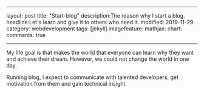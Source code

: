 * * *

layout: post
title: "Start-blog"
description:The reason why I start a blog.
headline:Let's learn and give it to others who need it.
modified: 2019-11-29
category: webdevelopment
tags: [jekyll]
imagefeature:
mathjax:
chart:
comments: true

* * *

My life goal is that makes the world that everyone can learn why they want and achieve their dream.
However, we could not change the world in one day.

Running blog, I expect to communicate with talented developers, get motivation from them and gain technical insight.

